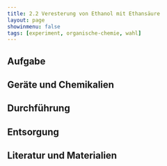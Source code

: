 ```yaml
---
title: 2.2 Veresterung von Ethanol mit Ethansäure
layout: page
showinmenu: false
tags: [experiment, organische-chemie, wahl]
---
```


## Aufgabe

## Geräte und Chemikalien

## Durchführung

## Entsorgung

## Literatur und Materialien
